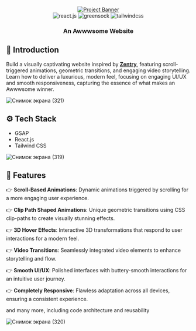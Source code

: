 <div align="center">
  <br />
    <a href="https://www.linkedin.com/in/nataliya-kachor/" target="_blank">
      <img src="https://github.com/user-attachments/assets/abed297a-272f-4c3b-8acf-15c07d51c31e" alt="Project Banner">
    </a>
  <br />

  <div>
    <img src="https://img.shields.io/badge/-React_JS-black?style=for-the-badge&logoColor=white&logo=react&color=61DAFB" alt="react.js" />
    <img src="https://img.shields.io/badge/-GSAP-black?style=for-the-badge&logoColor=white&logo=greensock&color=88CE02" alt="greensock" />
    <img src="https://img.shields.io/badge/-Tailwind_CSS-black?style=for-the-badge&logoColor=white&logo=tailwindcss&color=06B6D4" alt="tailwindcss" />
  </div>

  <h3 align="center">An Awwwsome Website</h3>
  
</div>


## <a name="introduction">🤖 Introduction</a>

Build a visually captivating website inspired by **[Zentry](https://zentry.com/)**, featuring scroll-triggered animations, geometric transitions, and engaging video storytelling. Learn how to deliver a luxurious, modern feel, focusing on engaging UI/UX and smooth responsiveness, capturing the essence of what makes an Awwwsome winner.


![Снимок экрана (321)](https://github.com/user-attachments/assets/ab025423-1637-4f70-ab8a-2762a42e2dbb)


## <a name="tech-stack">⚙️ Tech Stack</a>

- GSAP
- React.js
- Tailwind CSS

![Снимок экрана (319)](https://github.com/user-attachments/assets/935ddaf2-d0cd-4efb-a568-ad718c82e5ea)

## <a name="features">🔋 Features</a>

👉 **Scroll-Based Animations**: Dynamic animations triggered by scrolling for a more engaging user experience.

👉 **Clip Path Shaped Animations**: Unique geometric transitions using CSS clip-paths to create visually stunning effects.

👉 **3D Hover Effects**: Interactive 3D transformations that respond to user interactions for a modern feel.

👉 **Video Transitions**: Seamlessly integrated video elements to enhance storytelling and flow.

👉 **Smooth UI/UX**: Polished interfaces with buttery-smooth interactions for an intuitive user journey.

👉 **Completely Responsive**: Flawless adaptation across all devices, ensuring a consistent experience.

and many more, including code architecture and reusability

![Снимок экрана (320)](https://github.com/user-attachments/assets/c6a89a28-15ad-4203-95b4-f31e06f270ad)
